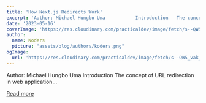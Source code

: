 ```yaml
---
title: 'How Next.js Redirects Work'
excerpt: 'Author: Michael Hungbo Uma           Introduction   The concept of URL redirection in web application...'
date: '2023-05-16'
coverImage: 'https://res.cloudinary.com/practicaldev/image/fetch/s--QW5_vak_--/c_imagga_scale,f_auto,fl_progressive,h_420,q_auto,w_1000/https://dev-to-uploads.s3.amazonaws.com/uploads/articles/16d78ipgu4x3pgvgswbd.png'
author:
  name: Koders
  picture: "assets/blog/authors/koders.png"
ogImage:
  url: 'https://res.cloudinary.com/practicaldev/image/fetch/s--QW5_vak_--/c_imagga_scale,f_auto,fl_progressive,h_420,q_auto,w_1000/https://dev-to-uploads.s3.amazonaws.com/uploads/articles/16d78ipgu4x3pgvgswbd.png'
---
```


Author: Michael Hungbo Uma           Introduction   The concept of URL redirection in web application...

[Read more](https://dev.to/refine/how-nextjs-redirects-work-3j9p)

